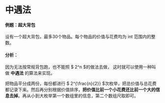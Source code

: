 # 中遇法

#### 例题：超大背包

设有一个超大背包，最多30个物品。每个物品的价值与花费均为 int 范围内的整数。

#### 分析：

因为无法按常规背包跑，也不能照 $ 2^n $的做法去做，
这时就可以使用一种叫做 **中遇法** 的算法来实现。

把物品平分成两份，每份都进行 $ 2^{\frac{n}{2}} $次枚举，把总价值与总花费都记录下来。然后再分别根据价值排序，**把价值比前一个小花费还比前一个大的信息去掉**。再从小到大枚举第一个数组里的信息，第二个数组尺取即可。
